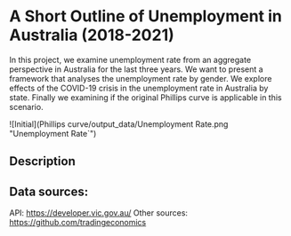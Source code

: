 # A Short Outline of Unemployment in Australia (2018-2021)

In this project, we examine unemployment rate from an aggregate perspective in Australia for the last three years. We want to present a framework that analyses the unemployment rate by gender. We explore effects of the COVID-19 crisis in the unemployment rate in Australia by state. Finally we examining if the original Phillips curve is applicable in this scenario.

![Initial](Phillips curve/output_data/Unemployment Rate.png "Unemployment Rate`")


## Description
 ## Data sources:
API: https://developer.vic.gov.au/
Other sources: https://github.com/tradingeconomics
